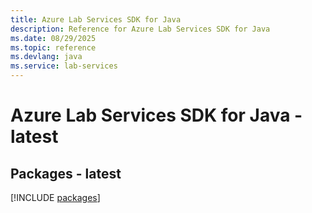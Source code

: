 ```yaml
---
title: Azure Lab Services SDK for Java
description: Reference for Azure Lab Services SDK for Java
ms.date: 08/29/2025
ms.topic: reference
ms.devlang: java
ms.service: lab-services
---
```

# Azure Lab Services SDK for Java - latest
## Packages - latest
[!INCLUDE [packages](lab-services-index.md)]